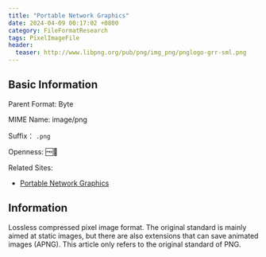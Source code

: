 ```yaml
---
title: "Portable Network Graphics"
date: 2024-04-09 00:17:02 +0800
category: FileFormatResearch
tags: PixelImageFile
header:
  teaser: http://www.libpng.org/pub/png/img_png/pnglogo-grr-sml.png
---
```


## Basic Information

Parent Format: Byte

MIME Name: image/png

Suffix： `.png`

Openness: 🆓📖

Related Sites:

* [Portable Network Graphics](http://www.libpng.org/pub/png/)

## Information

Lossless compressed pixel image format. The original standard is mainly aimed at static images, but there are also extensions that can save animated images (APNG). This article only refers to the original standard of PNG.
